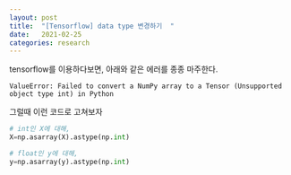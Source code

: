 ```yaml
---
layout: post
title:  "[Tensorflow] data type 변경하기  "
date:   2021-02-25
categories: research
---
```



tensorflow를 이용하다보면, 아래와 같은 에러를 종종 마주한다.


```
ValueError: Failed to convert a NumPy array to a Tensor (Unsupported object type int) in Python
```


그럴때 이런 코드로 고쳐보자


```python
# int인 X에 대해,
X=np.asarray(X).astype(np.int)

# float인 y에 대해,
y=np.asarray(y).astype(np.int)
```
